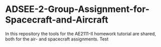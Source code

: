 # ADSEE-2-Group-Assignment-for-Spacecraft-and-Aircraft

In this repository the tools for the AE2111-II homework tutorial are shared, both for the air- and spacecraft assignments.
Test